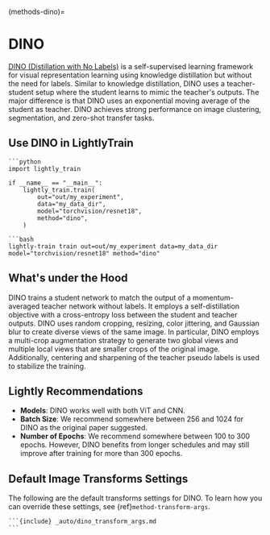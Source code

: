 (methods-dino)=

# DINO

[DINO (Distillation with No Labels)](https://arxiv.org/abs/2104.14294) is a self-supervised learning framework for visual representation learning using knowledge distillation but without the need for labels. Similar to knowledge distillation, DINO uses a teacher-student setup where the student learns to mimic the teacher's outputs. The major difference is that DINO uses an exponential moving average of the student as teacher. DINO achieves strong performance on image clustering, segmentation, and zero-shot transfer tasks.

## Use DINO in LightlyTrain

````{tab} Python
```python
import lightly_train

if __name__ == "__main__":
    lightly_train.train(
        out="out/my_experiment", 
        data="my_data_dir",
        model="torchvision/resnet18",
        method="dino",
    )
````

````{tab} Command Line
```bash
lightly-train train out=out/my_experiment data=my_data_dir model="torchvision/resnet18" method="dino"
````

## What's under the Hood

DINO trains a student network to match the output of a momentum-averaged teacher network without labels. It employs a self-distillation objective with a cross-entropy loss between the student and teacher outputs. DINO uses random cropping, resizing, color jittering, and Gaussian blur to create diverse views of the same image. In particular, DINO employs a multi-crop augmentation strategy to generate two global views and multiple local views that are smaller crops of the original image. Additionally, centering and sharpening of the teacher pseudo labels is used to stabilize the training.

## Lightly Recommendations

- **Models**: DINO works well with both ViT and CNN.
- **Batch Size**: We recommend somewhere between 256 and 1024 for DINO as the original paper suggested.
- **Number of Epochs**: We recommend somewhere between 100 to 300 epochs. However, DINO benefits from longer schedules and may still improve after training for more than 300 epochs.

## Default Image Transforms Settings

The following are the default transforms settings for DINO. To learn how you can override these settings, see {ref}`method-transform-args`.

````{dropdown} Default Image Transforms
```{include} _auto/dino_transform_args.md
```
````
